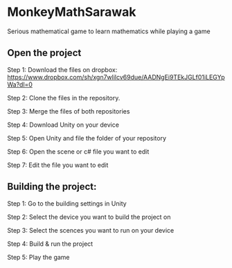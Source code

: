 # MonkeyMathSarawak
Serious mathematical game to learn mathematics while playing a game

Open the project
---------------------------------
Step 1: Download the files on dropbox: https://www.dropbox.com/sh/xgn7wlilcv69due/AADNgEi9TEkJGLf01iLEGYpWa?dl=0

Step 2: Clone the files in the repository.

Step 3: Merge the files of both repositories

Step 4: Download Unity on your device

Step 5: Open Unity and file the folder of your repository

Step 6: Open the scene or c# file you want to edit

Step 7: Edit the file you want to edit


Building the project:
---------------------------------
Step 1: Go to the building settings in Unity

Step 2: Select the device you want to build the project on

Step 3: Select the scences you want to run on your device

Step 4: Build & run the project

Step 5: Play the game
